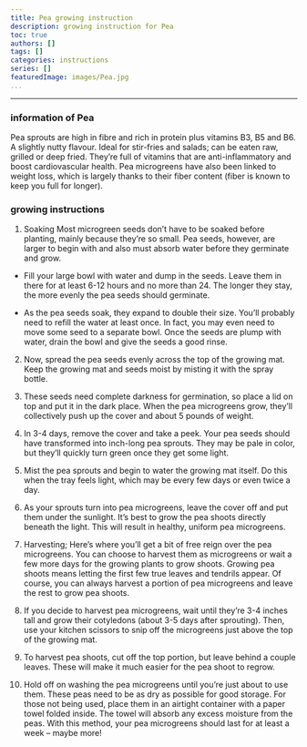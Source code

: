 ```yaml
---
title: Pea growing instruction
description: growing instruction for Pea
toc: true
authors: []
tags: []
categories: instructions
series: []
featuredImage: images/Pea.jpg
...
```

---

### information of Pea

Pea sprouts are high in fibre and rich in protein plus vitamins B3, B5 and B6. A slightly nutty flavour. Ideal for stir-fries and salads; can be eaten raw, grilled or deep fried. They’re full of vitamins that are anti-inflammatory and boost cardiovascular health. Pea microgreens have also been linked to weight loss, which is largely thanks to their fiber content (fiber is known to keep you full for longer).


### growing instructions

1. Soaking
Most microgreen seeds don’t have to be soaked before planting, mainly because they’re so small. Pea seeds, however, are larger to begin with and also must absorb water before they germinate and grow.

* Fill your large bowl with water and dump in the seeds. Leave them in there for at least 6-12 hours and no more than 24. The longer they stay, the more evenly the pea seeds should germinate.

* As the pea seeds soak, they expand to double their size. You’ll probably need to refill the water at least once. In fact, you may even need to move some seed to a separate bowl. Once the seeds are plump with water, drain the bowl and give the seeds a good rinse. 

2. Now, spread the pea seeds evenly across the top of the growing mat. Keep the growing mat and seeds moist by misting it with the spray bottle.

3. These seeds need complete darkness for germination, so place a lid on top and put it in the dark place. When the pea microgreens grow, they’ll collectively push up the cover and about 5 pounds of weight. 

4. In 3-4 days, remove the cover and take a peek. Your pea seeds should have transformed into inch-long pea sprouts. They may be pale in color, but they’ll quickly turn green once they get some light.

5. Mist the pea sprouts and begin to water the growing mat itself. Do this when the tray feels light, which may be every few days or even twice a day.

6. As your sprouts turn into pea microgreens, leave the cover off and put them under the sunlight. It’s best to grow the pea shoots directly beneath the light. This will result in healthy, uniform pea microgreens.

7. Harvesting; Here’s where you’ll get a bit of free reign over the pea microgreens. You can choose to harvest them as microgreens or wait a few more days for the growing plants to grow shoots. Growing pea shoots means letting the first few true leaves and tendrils appear. Of course, you can always harvest a portion of pea microgreens and leave the rest to grow pea shoots.

8. If you decide to harvest pea microgreens, wait until they’re 3-4 inches tall and grow their cotyledons (about 3-5 days after sprouting). Then, use your kitchen scissors to snip off the microgreens just above the top of the growing mat. 

9. To harvest pea shoots, cut off the top portion, but leave behind a couple leaves. These will make it much easier for the pea shoot to regrow.

10. Hold off on washing the pea microgreens until you’re just about to use them. These peas need to be as dry as possible for good storage. For those not being used, place them in an airtight container with a paper towel folded inside. The towel will absorb any excess moisture from the peas. With this method, your pea microgreens should last for at least a week – maybe more!
